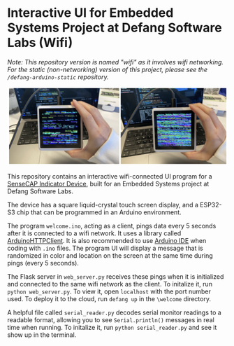 # Interactive UI for Embedded Systems Project at Defang Software Labs (Wifi)
*Note: This repository version is named "wifi" as it involves wifi networking. For the static (non-networking) version of this project, please see the `/defang-arduino-static` repository.*

![project image](./images/wifi.png)

This repository contains an interactive wifi-connected UI program for a [SenseCAP Indicator Device](https://wiki.seeedstudio.com/Sensor/SenseCAP/SenseCAP_Indicator/Get_started_with_SenseCAP_Indicator/), built for an Embedded Systems project at Defang Software Labs.

The device has a square liquid-crystal touch screen display, and a ESP32-S3 chip that can be programmed in an Arduino environment.

The program `welcome.ino`, acting as a client, pings data every 5 seconds after it is connected to a wifi network. It uses a library called [ArduinoHTTPClient](https://github.com/arduino-libraries/ArduinoHttpClient). It is also recommended to use [Arduino IDE](https://www.arduino.cc/en/software) when coding with `.ino` files. The program UI will display a message that is randomized in color and location on the screen at the same time during pings (every 5 seconds). 

The Flask server in `web_server.py` receives these pings when it is initialized and connected to the same wifi network as the client. To initalize it, run `python web_server.py`. To view it, open `localhost` with the port number used. To deploy it to the cloud, run `defang up` in the `\welcome` directory.

A helpful file called `serial_reader.py` decodes serial monitor readings to a readable format, allowing you to see `Serial.println()` messages in real time when running.  To initalize it, run `python serial_reader.py` and see it show up in the terminal. 

